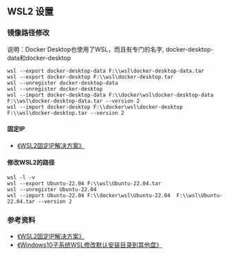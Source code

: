 ## WSL2 设置

### 镜像路径修改
 说明：Docker Desktop也使用了WSL，而且有专门的名字, docker-desktop-data和docker-desktop
```shell
wsl --export docker-desktop-data F:\\wsl\docker-desktop-data.tar
wsl --export docker-desktop F:\\wsl\docker-desktop.tar
wsl --unregister docker-desktop-data
wsl --unregister docker-desktop
wsl --import docker-desktop-data F:\\docker\wsl\docker-desktop-data  F:\\wsl\docker-desktop-data.tar --version 2
wsl --import docker-desktop F:\\docker\wsl\docker-desktop  F:\\wsl\docker-desktop.tar --version 2
```

#### 固定IP
+ [《WSL2固定IP解决方案》](https://www.loyating.com/articles/23)


#### 修改WSL2的路径
```shell
wsl -l -v 
wsl --export Ubuntu-22.04 F:\\wsl\Ubuntu-22.04.tar
wsl --unregister Ubuntu-22.04
wsl --import Ubuntu-22.04 F:\\docker\wsl\Ubuntu-22.04  F:\\wsl\Ubuntu-22.04.tar --version 2
```


### 参考资料
+ [《WSL2固定IP解决方案》](https://www.loyating.com/articles/23)
+ [《Windows10子系统WSL修改默认安装目录到其他盘》](https://blog.csdn.net/weixin_40837318/article/details/108233688)

